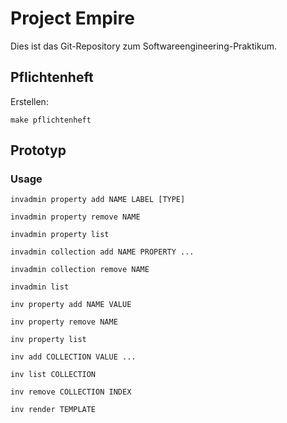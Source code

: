 # Project Empire

Dies ist das Git-Repository zum Softwareengineering-Praktikum.

## Pflichtenheft

Erstellen:

	make pflichtenheft

## Prototyp
### Usage
```
invadmin property add NAME LABEL [TYPE]
```
```
invadmin property remove NAME
```
```
invadmin property list
```
```
invadmin collection add NAME PROPERTY ...
```
```
invadmin collection remove NAME
```
```
invadmin list
```
```
inv property add NAME VALUE
```
```
inv property remove NAME
```
```
inv property list
```
```
inv add COLLECTION VALUE ...
```
```
inv list COLLECTION
```
```
inv remove COLLECTION INDEX
```
```
inv render TEMPLATE
```
